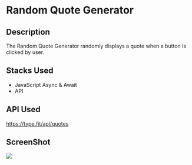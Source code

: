 # Random Quote Generator

## Description
The Random Quote Generator randomly displays a quote when a button is clicked by user.

## Stacks Used
* JavaScript Async & Await
* API  

## API Used
https://type.fit/api/quotes

## ScreenShot
<img src="https://github.com/ayushseth07/Web-dev-mini-projects/blob/patch/Quote%20Generator/ss.png" />
